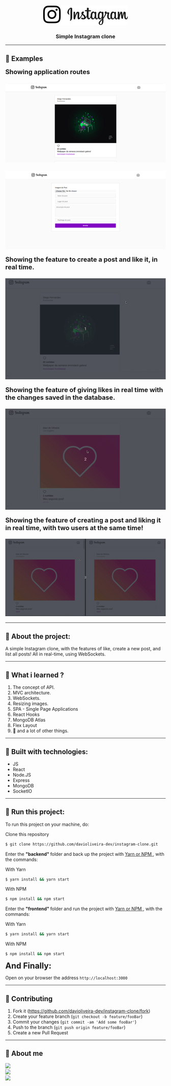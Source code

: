 <p align="center">
<img src="./frontend/src/assets/logo.svg">
</p>
<h3 align="center">Simple Instagram clone </h3>

---

## :beginner: Examples

<b style="font-size:20px;">Showing application routes</b>
<h3 align="center">
  <img src="./media/example1.png">
</h3>
<h3 align="center">
  <img src="./media/example2.png">
</h3>

<b style="font-size:20px;">Showing the feature to create a post and like it, in real time.</b>
<h3 align="center">
  <img src="./media/example1.gif">
</h3>


<b style="font-size:20px;">Showing the feature of giving likes in real time with the changes saved in the database.</b>
<h3 align="center">
  <img src="./media/example2.gif">
</h3>

<b style="font-size:20px;">Showing the feature of creating a post and liking it in real time, with two users at the same time! </b>
<h3 align="center">
  <img src="./media/example3.gif" width="auto" height="auto">
</h3>

---

## :notebook: About the project:

A simple Instagram clone, with the features of like, create a new post, and list all posts! All in real-time, using WebSockets.

---

## :book: What i learned ?
1. The concept of API.
2. MVC architecture.
3. WebSockets.
4. Resizing images.
5. SPA - Single Page Applications
6. React Hooks
7. MongoDB Atlas
8. Flex Layout
9. :muscle: and a lot of other things.

---

## :hammer: Built with technologies:

- JS
- React
- Node.JS
- Express
- MongoDB
- SocketIO

---

## :rocket: Run this project:

To run this project on your machine, do:

Clone this repository

```bash
$ git clone https://github.com/davioliveira-dev/instagram-clone.git
``` 

Enter the <strong> "backend" </strong> folder and back up the project with <a href="">Yarn or NPM </a> , with the commands:

With Yarn
```bash
$ yarn install && yarn start
```

With NPM
```bash
$ npm install && npm start
```

Enter the <strong> "frontend" </strong> folder and run the project with <a href=""> Yarn or NPM </a>, with the commands:

With Yarn
```bash
$ yarn install && yarn start
```

With NPM
```bash
$ npm install && npm start
```

<b style="font-size:25px;"> And Finally: </b>

Open on your browser the address <a>```http://localhost:3000```</a>

---
## :blue_book: Contributing

1. Fork it (<https://github.com/davioliveira-dev/instagram-clone/fork>)
2. Create your feature branch (`git checkout -b feature/fooBar`)
3. Commit your changes (`git commit -am 'Add some fooBar'`)
4. Push to the branch (`git push origin feature/fooBar`)
5. Create a new Pull Request

---

## :blue_heart: About me
<a alt="Davi Oliveira - NPM" href="https://www.npmjs.com/~davioliveira-dev">
  <img src="https://img.shields.io/badge/NPM-davioliveira_dev-blue?logo=npm">
</a>
<br>
<a alt="Davi Oliveira - LinkedIn" href="https://www.linkedin.com/in/davioliveira-dev">
    <img src="https://img.shields.io/badge/LinkedIn-Davi Oliveira-blue?logo=linkedin"/>
</a>
<br>
<a alt="Davi Oliveira - Twitter" href="https://www.linkedin.com/in/davioliveira-dev">
    <img src="https://img.shields.io/badge/Twitter-davioliveiradev-blue?logo=twitter"/>
</a>

